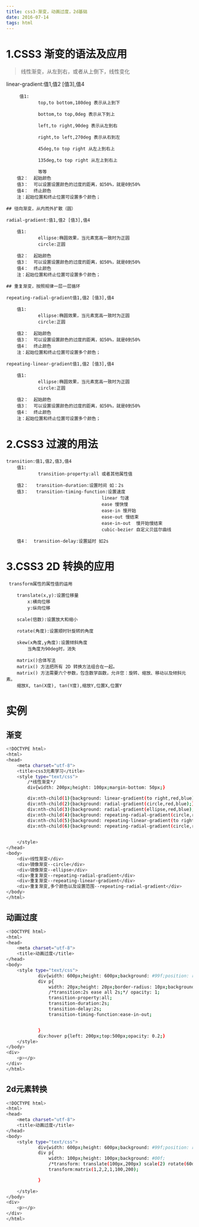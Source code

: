 ```yaml
---
title: css3-渐变，动画过度，2d基础
date: 2016-07-14
tags: html
---
```


# 1.CSS3 渐变的语法及应用

> 线性渐变，从左到右，或者从上倒下，线性变化

 <!-- more -->   

   linear-gradient:值1,值2 [值3],值4

	     值1:
	     		top,to bottom,180deg 表示从上到下
	
	     		bottom,to top,0deg 表示从下到上
	
	     		left,to right,90deg 表示从左到右
	
	     		right,to left,270deg 表示从右到左
	
	     		45deg,to top right 从左上到右上
	
	     		135deg,to top right 从左上到右上
	
	     		等等
		值2：  起始颜色
		值3：  可以设置设置颜色的过度的距离，如50%，就是0到50%
		值4：  终止颜色
		注：起始位置和终止位置可设置多个颜色；
	
	## 径向渐变，从内而外扩散（圆）
	
	radial-gradient:值1,值2 [值3],值4
	
	    值1:
	     		ellipse:椭圆效果，当元素宽高一致时为正圆
	     		circle:正圆
	
		值2：  起始颜色
		值3：  可以设置设置颜色的过度的距离，如50%，就是0到50%
		值4：  终止颜色
		注：起始位置和终止位置可设置多个颜色；
	
	## 重复渐变，按照规律一层一层循环
	
	repeating-radial-gradient值1,值2 [值3],值4
	
	    值1:
	     		ellipse:椭圆效果，当元素宽高一致时为正圆
	     		circle:正圆
	
		值2：  起始颜色
		值3：  可以设置设置颜色的过度的距离，如50%，就是0到50%
		值4：  终止颜色
		注：起始位置和终止位置可设置多个颜色；
	
	repeating-linear-gradient值1,值2 [值3],值4
	
	    值1:
	     		ellipse:椭圆效果，当元素宽高一致时为正圆
	     		circle:正圆
	
		值2：  起始颜色
		值3：  可以设置设置颜色的过度的距离，如50%，就是0到50%
		值4：  终止颜色
		注：起始位置和终止位置可设置多个颜色；

# 2.CSS3 过渡的用法

	transition:值1,值2,值3,值4
		值1:
				transition-property:all 或者其他属性值
	
		值2：   transition-duration:设置时间 如：2s
		值3：   transition-timing-function:设置速度
										linear 匀速	
										ease 慢快慢
										ease-in 慢开始	
										ease-out 慢结束
										ease-in-out  慢开始慢结束
										cubic-bezier 自定义贝兹尔曲线
	
		值4：  transition-delay:设置延时 如2s


# 3.CSS3 2D 转换的应用

     transform属性的属性值的运用
    
    	translate(x,y):设置位移量
    		x:横向位移
    		y:纵向位移
    
    	scale(倍数):设置放大和缩小
    
    	rotate(角度):设置顺时针旋转的角度
    
    	skew(x角度,y角度):设置倾斜角度
    		当角度为90deg时，消失
    
    	matrix()合体写法
    	matrix() 方法把所有 2D 转换方法组合在一起。
    	matrix() 方法需要六个参数，包含数学函数，允许您：旋转、缩放、移动以及倾斜元素。
    	缩放X, tan(X度), tan(Y度),缩放Y,位置X,位置Y

# 实例

## 渐变

``` bash
<!DOCTYPE html>
<html>
<head>
	<meta charset="utf-8">
	<title>css3元素学习</title>
	<style type="text/css">
		/*线性渐变*/
        div{width: 200px;height: 100px;margin-bottom: 50px;}

        div:nth-child(1){background: linear-gradient(to right,red,blue);}
        div:nth-child(2){background: radial-gradient(circle,red,blue);}
        div:nth-child(3){background: radial-gradient(ellipse,red,blue);}
        div:nth-child(4){background: repeating-radial-gradient(circle,red,blue);height: 200px;}
        div:nth-child(5){background: repeating-linear-gradient(to right,red,blue);}
        div:nth-child(6){background: repeating-radial-gradient(circle,red 20%,blue 40%,green 40%);}

	
	</style>
</head>
<body>
	<div>线性渐变</div>
	<div>镜像渐变--circle</div>
	<div>镜像渐变--ellipse</div>
	<div>重复渐变--repeating-radial-gradient</div>
	<div>重复渐变--repeating-linear-gradient</div>
	<div>重复渐变,多个颜色以及设置范围--repeating-radial-gradient</div>
</body>
</html>
```

## 动画过度

``` bash
<!DOCTYPE html>
<html>
<head>
	<meta charset="utf-8">
	<title>动画过度</title>
</head>
<body>
	<style type="text/css">
		    div{width: 600px;height: 600px;background: #99f;position: relative;}
		    div p{
		    	width: 20px;height: 20px;border-radius: 10px;background: #f99;position: absolute;left: 0;top:0;
		    	/*transition:2s ease all 2s;*/ opacity: 1;
		    	transition-property:all;
		    	transition-duration:2s;
		    	transition-delay:2s;
		    	transition-timing-function:ease-in-out;


		    }
		    div:hover p{left: 200px;top:500px;opacity: 0.2;}
	</style>
</body>
<div>
	<p></p>
</div>
</html>
```

## 2d元素转换


``` bash
<!DOCTYPE html>
<html>
<head>
	<meta charset="utf-8">
	<title>动画过度</title>
</head>
<body>
	<style type="text/css">
		    div{width: 600px;height: 600px;background: #99f;position: relative;}
		    div p{
		    	width: 100px;height: 100px;background: #00f;
                /*transform: translate(100px,200px) scale(2) rotate(60deg) skew(20deg) ;*/
                transform:matrix(1,2,2,1,100,200);

		    }
		  
	</style>
</body>
<div>
	<p></p>
</div>
</html>
```










